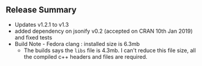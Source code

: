 ## Release Summary

* Updates v1.2.1 to v1.3
* added dependency on jsonify v0.2 (accepted on CRAN 10th Jan 2019) and fixed tests
* Build Note - Fedora clang : installed size is 6.3mb
  - The builds says the `libs` file is 4.3mb. I can't reduce this file size, all the compiled c++ headers and files are required.
  

